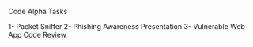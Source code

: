 Code Alpha Tasks

1- Packet Sniffer
2- Phishing Awareness Presentation
3- Vulnerable Web App Code Review
